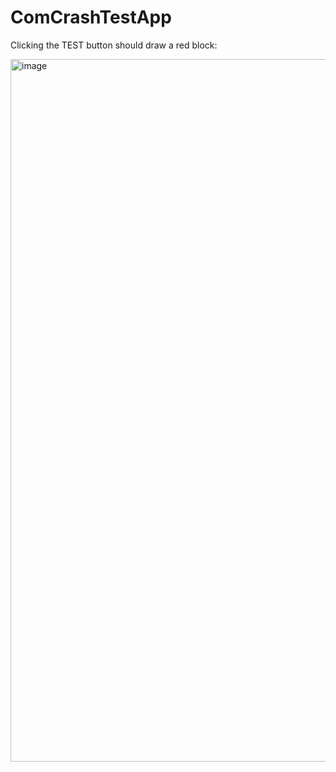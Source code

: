 # ComCrashTestApp

Clicking the TEST button should draw a red block:

<img width="1796" height="1124" alt="image" src="https://github.com/user-attachments/assets/9e64ccfb-26e6-47c3-baf7-170a13d5841b" />
